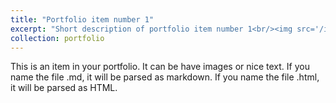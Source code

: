 ```yaml
---
title: "Portfolio item number 1"
excerpt: "Short description of portfolio item number 1<br/><img src='/images/MLP.png'>"
collection: portfolio
---
```


This is an item in your portfolio. It can be have images or nice text. If you name the file .md, it will be parsed as markdown. If you name the file .html, it will be parsed as HTML. 
